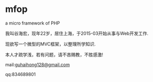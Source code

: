 # mfop

a micro framework of PHP

我叫谷海宏，现年22岁，居住上海，于2015-03开始从事与Web开发工作.

现欲写一个微型的MVC框架，以整理所学知识.

本人才疏学浅，若有问题，请不吝赐教，不胜感激!

mail:guhaihong128@gmail.com

qq:834689801
